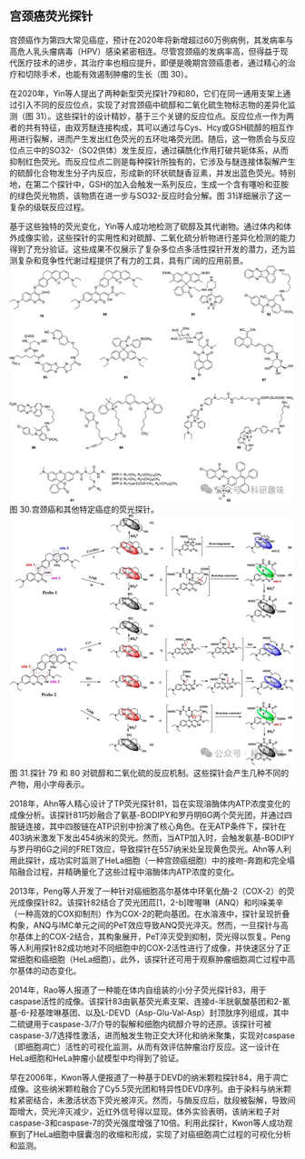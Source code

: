 
## **宫颈癌荧光探针**

宫颈癌作为第四大常见癌症，预计在2020年将新增超过60万例病例，其发病率与高危人乳头瘤病毒（HPV）感染紧密相连。尽管宫颈癌的发病率高，但得益于现代医疗技术的进步，其治疗率也相应提升，即便是晚期宫颈癌患者，通过精心的治疗和切除手术，也能有效遏制肿瘤的生长（图 30）。

在2020年，Yin等人提出了两种新型荧光探针79和80，它们在同一通用支架上通过引入不同的反应位点，实现了对宫颈癌中硫醇和二氧化硫生物标志物的差异化监测（图 31）。这些探针的设计精妙，基于三个关键的反应位点。反应位点一作为两者的共有特征，由双芳醚连接构成，其可以通过与Cys、Hcy或GSH硫醇的相互作用进行裂解，进而产生发出红色荧光的五环吡咯荧光团。随后，这一物质会与反应位点三中的SO32-（SO2供体）发生反应，通过磺酰化作用打破共轭体系，从而抑制红色荧光。而反应位点二则是每种探针所独有的，它涉及与醚连接体裂解产生的硫醇化合物发生分子内反应，形成新的环状硫醚香豆素，并发出蓝色荧光。特别地，在第二个探针中，GSH的加入会触发一系列反应，生成一个含有噻吩和亚胺的绿色荧光物质，该物质在进一步与SO32-反应时会分解。图 31详细展示了这一复杂的级联反应过程。

基于这些独特的荧光变化，Yin等人成功地检测了硫醇及其代谢物。通过体内和体外成像实验，这些探针的实用性和对硫醇、二氧化硫分析物进行差异化检测的能力得到了充分验证。这些成果不仅展示了复杂多位点多活性探针开发的潜力，还为监测复杂和竞争性代谢过程提供了有力的工具，具有广阔的应用前景。
![](../asset/2024-06-11_69b05acbb2c5a262d2c8c9280190c8aa_1.png)
图 30.宫颈癌和其他特定癌症的荧光探针。
![](../asset/2024-06-11_c1ae1498c88458c65bf7a2159bfd1df4_2.png)
图 31.探针 79 和 80 对硫醇和二氧化硫的反应机制。这些探针会产生几种不同的产物，用小字母表示。

2018年，Ahn等人精心设计了TP荧光探针81，旨在实现溶酶体内ATP浓度变化的成像分析。该探针81巧妙融合了氨基-BODIPY和罗丹明6G两个荧光团，并通过四胺链连接，其中四胺链在ATP识别中扮演了核心角色。在无ATP条件下，探针在403纳米激发下发出454纳米的荧光。然而，当ATP加入时，会触发氨基-BODIPY与罗丹明6G之间的FRET效应，导致探针在557纳米处呈现黄色荧光。Ahn等人利用此探针，成功实时监测了HeLa细胞（一种宫颈癌细胞）中的接吻-奔跑和完全塌陷融合过程，并精确量化了这些过程中溶酶体内ATP浓度的变化。

2013年，Peng等人开发了一种针对癌细胞高尔基体中环氧化酶-2（COX-2）的荧光成像探针82。该探针82结合了荧光团苊[1，2-b]喹喔啉（ANQ）和吲哚美辛（一种高效的COX抑制剂）作为COX-2的靶向基团。在水溶液中，探针呈现折叠构象，ANQ与IMC单元之间的PeT效应导致ANQ荧光淬灭。然而，一旦探针与高尔基体上的COX-2结合，其构象展开，PeT淬灭受到抑制，荧光得以恢复。Peng等人利用探针82成功地对不同细胞中的COX-2活性进行了成像，并快速区分了正常细胞和癌细胞（HeLa细胞）。此外，该探针还可用于观察肿瘤细胞凋亡过程中高尔基体的动态变化。

2014年，Rao等人报道了一种能在体内自组装的小分子荧光探针83，用于caspase活性的成像。该探针83由氨基荧光素支架、连接d-半胱氨酸基团和2-氰基-6-羟基喹啉基团、以及L-DEVD（Asp-Glu-Val-Asp）封顶肽序列组成，其中二硫键用于caspase-3/7介导的裂解和细胞内硫醇介导的还原。该探针可被caspase-3/7选择性激活，进而触发生物正交大环化和纳米聚集，实现对caspase（即细胞凋亡）活性的可视化监测，从而有效评估肿瘤治疗反应。这一设计在HeLa细胞和HeLa肿瘤小鼠模型中均得到了验证。

早在2006年，Kwon等人便报道了一种基于DEVD的纳米颗粒探针84，用于凋亡成像。这些纳米颗粒融合了Cy5.5荧光团和特异性DEVD序列。由于染料与纳米颗粒紧密结合，未激活状态下荧光被淬灭。然而，与酶反应后，肽段被裂解，导致间距增大，荧光淬灭减少，近红外信号得以显现。体外实验表明，该纳米粒子对caspase-3和caspase-7的荧光强度增强了10倍。利用此探针，Kwon等人成功观察到了HeLa细胞中膜囊泡的收缩和形成，实现了对癌细胞凋亡过程的可视化分析和监测。
